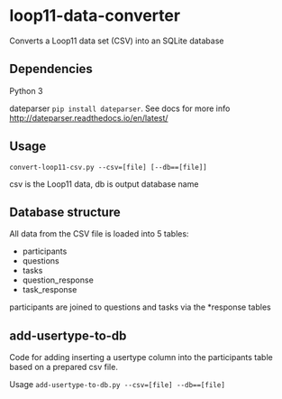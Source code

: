 # loop11-data-converter
Converts a Loop11 data set (CSV) into an SQLite database

## Dependencies
Python 3

dateparser `pip install dateparser`. See docs for more info http://dateparser.readthedocs.io/en/latest/

## Usage
`convert-loop11-csv.py --csv=[file] [--db==[file]]`

csv is the Loop11 data, db is output database name

## Database structure

All data from the CSV file is loaded into 5 tables:
  - participants
  - questions
  - tasks
  - question_response
  - task_response

participants are joined to questions and tasks via the *response tables

## add-usertype-to-db
Code for adding inserting a usertype column into the participants table based on a prepared csv file.

Usage `add-usertype-to-db.py --csv=[file] --db==[file]`